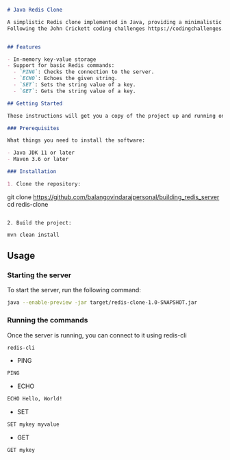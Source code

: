 

```markdown
# Java Redis Clone

A simplistic Redis clone implemented in Java, providing a minimalistic in-memory key-value store with support for basic commands like PING, ECHO, SET, and GET.
Following the John Crickett coding challenges https://codingchallenges.substack.com/p/coding-challenge-37-redis-cli-tool


## Features

- In-memory key-value storage
- Support for basic Redis commands:
  - `PING`: Checks the connection to the server.
  - `ECHO`: Echoes the given string.
  - `SET`: Sets the string value of a key.
  - `GET`: Gets the string value of a key.

## Getting Started

These instructions will get you a copy of the project up and running on your local machine for development and testing purposes.

### Prerequisites

What things you need to install the software:

- Java JDK 11 or later
- Maven 3.6 or later

### Installation

1. Clone the repository:
```
git clone https://github.com/balangovindarajpersonal/building_redis_server
cd redis-clone

```

2. Build the project:

mvn clean install
```

## Usage

### Starting the server

To start the server, run the following command:

```bash
java --enable-preview -jar target/redis-clone-1.0-SNAPSHOT.jar

```

### Running the commands

Once the server is running, you can connect to it using redis-cli

```bash
redis-cli
```

- PING

```bash
PING
```

- ECHO

```bash
ECHO Hello, World!
```

- SET

```bash
SET mykey myvalue
```

- GET

```bash
GET mykey
```

